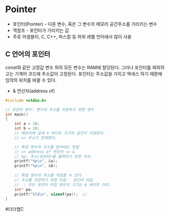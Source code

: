 # Pointer
- 포인터(Pointer) - 다른 변수, 혹은 그 변수의 메모리 공간주소를 가리키는 변수
- 역참조 - 포인터가 가리키는 값
- 주로 어셈블리, C, C++, 파스칼 등 하위 레벨 언어에서 많이 사용

## C 언어의 포인터
const와 같은 고정값 변수 외의 모든 변수는 RAM에 할당된다. 그러나 포인터를 제외하고는 기계어 코드에 주소값이 고정된다. 포인터는 주소값을 가지고 액세스 하기 때문에 임의의 위치를 바꿀 수 있다.

- & 연산자(address of) 
```c
#include <stdio.h>

// 포인터 변수: 변수의 주소를 저장하기 위한 변수
int main()
{
	int a = 10;
	int b = 10;
	// 메모리에 실제 4 바이트 크기의 공간이 지정된다.
	// => 주소가 존재한다.

	// 특정 변수의 주소를 얻어내는 방법
	// => address of 연산자 => &
	// %p: 주소(포인터)를 출력하기 위한 서식
	printf("%p\n", &a);
	printf("%p\n", &b);
	
	// 특정 변수의 주소를 저장할 수 있다.
	// 주소를 저장하기 위한 타입 - 포인터 타입
	//  : 모든 포인터 타입 변수의 크기는 8 바이트 이다.
	int* pa;
	printf("%ld\n", sizeof(pa));  // 
}
```






#더더랩C
